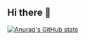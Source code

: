 ## Hi there 👋


[![Anurag's GitHub stats](https://github-readme-stats.vercel.app/api?username=wierdkid)](https://github.com/anuraghazra/github-readme-stats)
<!--
**wierdkid/wierdkid** is a ✨ _special_ ✨ repository because its `README.md` (this file) appears on your GitHub profile.

Here are some ideas to get you started:

- 🔭 I’m currently working on ...
- 🌱 I’m currently learning ...
- 👯 I’m looking to collaborate on ...
- 🤔 I’m looking for help with ...
- 💬 Ask me about ...
- 📫 How to reach me: ...
- 😄 Pronouns: ...
- ⚡ Fun fact: ...
-->
